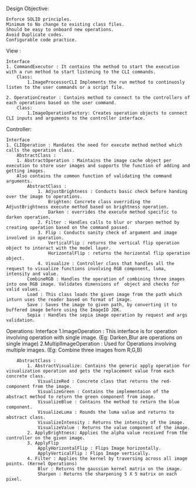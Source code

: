 Design Objective:

    Enforce SOLID principles. 
    Minimum to No change to existing class files.
    Should be easy to onboard new operations.
    Avoid Duplicate codes.
    Configurable code practice.


View :

    Interface 
    1. CommandExecutor : It contains the method to start the execution with a run method to start listening to the CLI commands.
        Class: 
            1.ImageProcessorCLI Implements the run method to continuosly listen to the user commands or a script file.
    
    2. OperationCreator : Contains method to connect to the controllers of each operations based on the user command.
        Class: 
            1.ImageOperationFactory: Creates operation objects to connect CLI inputs and arguments to the controller interface.



Controller:

    Interface
    1. CLIOperation : Mandates the need for execute method method which calls the operation class.
        AbstractClass : 
        1. AbstractOperation : Maintains the image cache object per execution to store user images and supports the function of adding and getting images. 
        Also contains the common function of validating the command arguments.
            AbstractClass :
                1. AdjustBrightness : Conducts basic check before handing over the image to operations.
                    Brighten: Concrete class overriding the AdjustBrightness execute method based on brightness operation.
                    Darken : overrides the execute method specific to darken operation.
                2. Filter : Handles calls to blur or sharpen method by creating operation based on the command passed.
                3. Flip : Conducts sanity check of argument and image involved in operation.
                    VerticalFlip : returns the vertical flip operation object to interact with the model layer.
                    HorizontalFlip : returns the horizontal flip operation object.
                4. Visualize : Controller class that handles all the request to visualize functions involving RGB component, luma, intensity and value.
            CombineRGB : Handles the operation of combining three images into one RGB image. Validates dimensions of  object and checks for valid values.
            Load : This class loads the given image from the path which inturn uses the reader based on format of image.
            Save : Saves the image to given path, by converting it to buffered image before using the ImageIO JDK.
            Sepia : Handles the sepia image operation by request and args validation.

Operations:
Interface
1.ImageOperation : This interface is for operation involving operation with single image. (Eg: Darken,Blur are operations on single image)
2.MultiplImageOperation : Used for Operations involving multiple images. (Eg: Combine three images from R,G,B)

        AbstractClass : 
            1. AbstractVisualize: Contains the generic apply operation for visualization operation and gets the replacement value from each concrete class.
                VisualizeRed : Concrete class that returns the red-component from the image.
                VisualizeGreen : Contains the implementaion of the abstract method to return the green component from image.
                VisualizeBlue : Contains the method to return the blue component.
                VisualizeLuma : Rounds the luma value and returns to abstract class.
                VisualizeIntensity : Returns the intensity of the image.
                VisualizeValue : Returns the value component of the image.
            2. ApplyBrightness: Applies the alpha value received from the controller on the given image.
            3. ApplyFlip
                ApplyHorizontalFlip : Flips Image horizontally.
                ApplyVerticalFlip : Flips Image vertically.
            4. Filter : Applies the kernel by traversing across all image points. (Kernel Operations)
                Blur : Returns the gaussian kernel matrix on the image.
                Sharpen : Returns the sharpening 5 X 5 matrix on each pixel.
            



